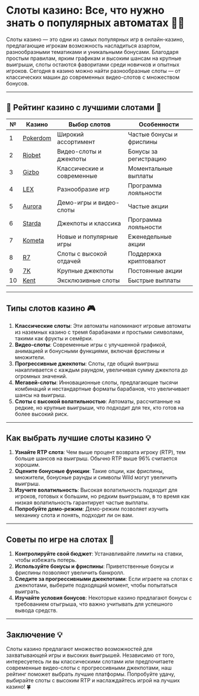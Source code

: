 # Слоты казино: Все, что нужно знать о популярных автоматах 🎰💸

Слоты казино — это одни из самых популярных игр в онлайн-казино, предлагающие игрокам возможность насладиться азартом, разнообразными тематиками и уникальными бонусами. Благодаря простым правилам, ярким графикам и высоким шансам на крупные выигрыши, слоты остаются фаворитами среди новичков и опытных игроков. Сегодня в казино можно найти разнообразные слоты — от классических машин до современных видео-слотов с множеством бонусов.

---

## 🎲 Рейтинг казино с лучшими слотами 🎲

| №  | Казино                                                                                  | Выбор слотов               | Особенности                      |
|----|----------------------------------------------------------------------------------------|-----------------------------|----------------------------------|
| 1  | [Pokerdom](https://brandplay.link/4k77v2yx)                                            | Широкий ассортимент         | Частые бонусы и фриспины         |
| 2  | [Riobet](https://brandplay.link/7xBLTPyj)                                              | Видео-слоты и джекпоты      | Бонусы за регистрацию            |
| 3  | [Gizbo](https://brandplay.link/bprXw4YV)                                               | Классические и современные  | Моментальные выплаты             |
| 4  | [LEX](https://brandplay.link/zW4hdDFV)                                                 | Разнообразие игр            | Программа лояльности             |
| 5  | [Aurora](https://10trafic-stat2.com/click/668546556bcc6313411604bd/6766/13032/subaccount) | Демо-игры и видео-слоты     | Частые акции                     |
| 6  | [Starda](https://brandplay.link/fB7xwRFL)                                              | Джекпоты и классика         | Программа лояльности             |
| 7  | [Kometa](https://brandplay.link/8ZymQJV8)                                              | Новые и популярные игры     | Еженедельные акции               |
| 8  | [R7](https://brandplay.link/bMd3Yjsw)                                                  | Слоты с высокой отдачей     | Поддержка криптовалют            |
| 9  | [7K](https://brandplay.link/BvQyFShp)                                                  | Крупные джекпоты            | Постоянные акции                 |
| 10 | [Kent](https://brandplay.link/Fv2WP3js)                                                | Эксклюзивные слоты          | Быстрые выплаты                  |

---

## Типы слотов казино 🎮

1. **Классические слоты**: Эти автоматы напоминают игровые автоматы из наземных казино с тремя барабанами и простыми символами, такими как фрукты и семёрки.
2. **Видео-слоты**: Современные игры с улучшенной графикой, анимацией и бонусными функциями, включая фриспины и множители.
3. **Прогрессивные джекпоты**: Слоты, где общий выигрыш накапливается с каждым раундом, увеличивая сумму джекпота до огромных значений.
4. **Мегавей-слоты**: Инновационные слоты, предлагающие тысячи комбинаций и нестандартные форматы барабанов, что увеличивает шансы на выигрыш.
5. **Слоты с высокой волатильностью**: Автоматы, рассчитанные на редкие, но крупные выигрыши, что подходит для тех, кто готов на более высокий риск.

---

## Как выбрать лучшие слоты казино 💡

1. **Узнайте RTP слота**: Чем выше процент возврата игроку (RTP), тем больше шансов на выигрыш. Обычно RTP выше 96% считается хорошим.
2. **Оцените бонусные функции**: Такие опции, как фриспины, множители, бонусные раунды и символы Wild могут увеличить выигрыш.
3. **Изучите волатильность**: Высокая волатильность подходит для игроков, готовых к большим, но редким выигрышам, в то время как низкая волатильность гарантирует частые выплаты.
4. **Попробуйте демо-режим**: Демо-режим позволяет изучить механику слота и понять, подходит ли он вам.

---

## Советы по игре на слотах 🎯

1. **Контролируйте свой бюджет**: Устанавливайте лимиты на ставки, чтобы избежать потерь.
2. **Используйте бонусы и фриспины**: Приветственные бонусы и фриспины позволяют увеличить банкролл.
3. **Следите за прогрессивными джекпотами**: Если играете на слотах с джекпотами, выберите подходящий момент, чтобы попытаться выиграть.
4. **Изучайте условия бонусов**: Некоторые казино предлагают бонусы с требованием отыгрыша, что важно учитывать для успешного вывода средств.

---

## Заключение 💡

Слоты казино предлагают множество возможностей для захватывающей игры и высоких выигрышей. Независимо от того, интересуетесь ли вы классическими слотами или предпочитаете современные видео-слоты с прогрессивными джекпотами, наш рейтинг поможет выбрать лучшие платформы. Попробуйте удачу, выбирайте слоты с высоким RTP и наслаждайтесь игрой на лучших казино! 🍀
